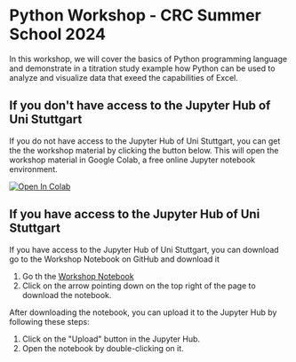 # Python Workshop - CRC Summer School 2024

In this workshop, we will cover the basics of Python programming language and demonstrate in a titration study example how Python can be used to analyze and visualize data that exeed the capabilities of Excel.

## If you don't have access to the Jupyter Hub of Uni Stuttgart
If you do not have access to the Jupyter Hub of Uni Stuttgart, you can get the the workshop material by clicking the button below. This will open the workshop material in Google Colab, a free online Jupyter notebook environment.  

<a target="_blank" href="https://colab.research.google.com/github/FAIRChemistry/pySummerSchool24/blob/main/workshop.ipynb">
  <img src="https://colab.research.google.com/assets/colab-badge.svg" alt="Open In Colab"/>
</a>

## If you have access to the Jupyter Hub of Uni Stuttgart
If you have access to the Jupyter Hub of Uni Stuttgart, you can download go to the Workshop Notebook on GitHub and download it

1. Go th the [Workshop Notebook](https://github.com/FAIRChemistry/pySummerSchool24/blob/add-colab/workshop.ipynb)
2. Click on the arrow pointing down on the top right of the page to download the notebook.

After downloading the notebook, you can upload it to the Jupyter Hub by following these steps:

1. Click on the "Upload" button in the Jupyter Hub.
2. Open the notebook by double-clicking on it.
